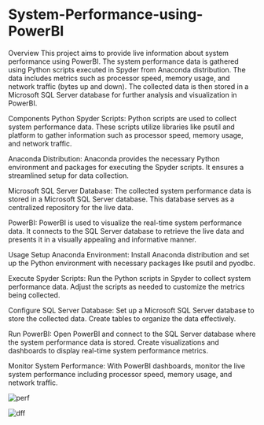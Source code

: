 # System-Performance-using-PowerBI

Overview
This project aims to provide live information about system performance using PowerBI. The system performance data is gathered using Python scripts executed in Spyder from Anaconda distribution. The data includes metrics such as processor speed, memory usage, and network traffic (bytes up and down). The collected data is then stored in a Microsoft SQL Server database for further analysis and visualization in PowerBI.

Components
Python Spyder Scripts: Python scripts are used to collect system performance data. These scripts utilize libraries like psutil and platform to gather information such as processor speed, memory usage, and network traffic.

Anaconda Distribution: Anaconda provides the necessary Python environment and packages for executing the Spyder scripts. It ensures a streamlined setup for data collection.

Microsoft SQL Server Database: The collected system performance data is stored in a Microsoft SQL Server database. This database serves as a centralized repository for the live data.

PowerBI: PowerBI is used to visualize the real-time system performance data. It connects to the SQL Server database to retrieve the live data and presents it in a visually appealing and informative manner.

Usage
Setup Anaconda Environment: Install Anaconda distribution and set up the Python environment with necessary packages like psutil and pyodbc.

Execute Spyder Scripts: Run the Python scripts in Spyder to collect system performance data. Adjust the scripts as needed to customize the metrics being collected.

Configure SQL Server Database: Set up a Microsoft SQL Server database to store the collected data. Create tables to organize the data effectively.

Run PowerBI: Open PowerBI and connect to the SQL Server database where the system performance data is stored. Create visualizations and dashboards to display real-time system performance metrics.

Monitor System Performance: With PowerBI dashboards, monitor the live system performance including processor speed, memory usage, and network traffic.

![perf](https://github.com/HamirAditya/System-Performance-using-PowerBI/assets/160116915/5ef261be-59b8-479f-884d-3c1f075b7e60)

![dff](https://github.com/HamirAditya/System-Performance-using-PowerBI/assets/160116915/bb478aa3-54b5-4d87-b7f5-aed6130cf828)
